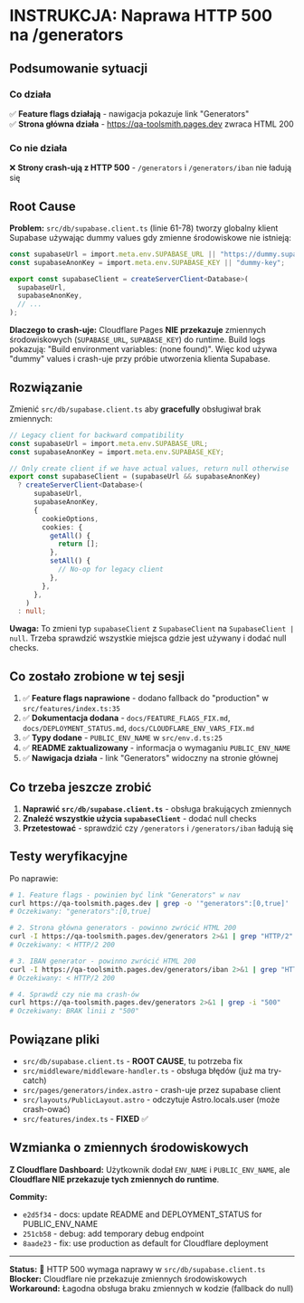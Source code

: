 # INSTRUKCJA: Naprawa HTTP 500 na /generators

## Podsumowanie sytuacji

### Co działa
✅ **Feature flags działają** - nawigacja pokazuje link "Generators"  
✅ **Strona główna działa** - https://qa-toolsmith.pages.dev zwraca HTML 200

### Co nie działa
❌ **Strony crash-ują z HTTP 500** - `/generators` i `/generators/iban` nie ładują się

## Root Cause

**Problem:** `src/db/supabase.client.ts` (linie 61-78) tworzy globalny klient Supabase używając dummy values gdy zmienne środowiskowe nie istnieją:

```typescript
const supabaseUrl = import.meta.env.SUPABASE_URL || "https://dummy.supabase.co";
const supabaseAnonKey = import.meta.env.SUPABASE_KEY || "dummy-key";

export const supabaseClient = createServerClient<Database>(
  supabaseUrl,
  supabaseAnonKey,
  // ...
);
```

**Dlaczego to crash-uje:** Cloudflare Pages **NIE przekazuje** zmiennych środowiskowych (`SUPABASE_URL`, `SUPABASE_KEY`) do runtime. Build logs pokazują: "Build environment variables: (none found)". Więc kod używa "dummy" values i crash-uje przy próbie utworzenia klienta Supabase.

## Rozwiązanie

Zmienić `src/db/supabase.client.ts` aby **gracefully** obsługiwał brak zmiennych:

```typescript
// Legacy client for backward compatibility
const supabaseUrl = import.meta.env.SUPABASE_URL;
const supabaseAnonKey = import.meta.env.SUPABASE_KEY;

// Only create client if we have actual values, return null otherwise
export const supabaseClient = (supabaseUrl && supabaseAnonKey)
  ? createServerClient<Database>(
      supabaseUrl,
      supabaseAnonKey,
      {
        cookieOptions,
        cookies: {
          getAll() {
            return [];
          },
          setAll() {
            // No-op for legacy client
          },
        },
      },
    )
  : null;
```

**Uwaga:** To zmieni typ `supabaseClient` z `SupabaseClient` na `SupabaseClient | null`. Trzeba sprawdzić wszystkie miejsca gdzie jest używany i dodać null checks.

## Co zostało zrobione w tej sesji

1. ✅ **Feature flags naprawione** - dodano fallback do "production" w `src/features/index.ts:35`
2. ✅ **Dokumentacja dodana** - `docs/FEATURE_FLAGS_FIX.md`, `docs/DEPLOYMENT_STATUS.md`, `docs/CLOUDFLARE_ENV_VARS_FIX.md`
3. ✅ **Typy dodane** - `PUBLIC_ENV_NAME` w `src/env.d.ts:25`
4. ✅ **README zaktualizowany** - informacja o wymaganiu `PUBLIC_ENV_NAME`
5. ✅ **Nawigacja działa** - link "Generators" widoczny na stronie głównej

## Co trzeba jeszcze zrobić

1. **Naprawić `src/db/supabase.client.ts`** - obsługa brakujących zmiennych
2. **Znaleźć wszystkie użycia `supabaseClient`** - dodać null checks
3. **Przetestować** - sprawdzić czy `/generators` i `/generators/iban` ładują się

## Testy weryfikacyjne

Po naprawie:

```bash
# 1. Feature flags - powinien być link "Generators" w nav
curl https://qa-toolsmith.pages.dev | grep -o '"generators":[0,true]'
# Oczekiwany: "generators":[0,true]

# 2. Strona główna generators - powinno zwrócić HTML 200
curl -I https://qa-toolsmith.pages.dev/generators 2>&1 | grep "HTTP/2"
# Oczekiwany: < HTTP/2 200

# 3. IBAN generator - powinno zwrócić HTML 200
curl -I https://qa-toolsmith.pages.dev/generators/iban 2>&1 | grep "HTTP/2"
# Oczekiwany: < HTTP/2 200

# 4. Sprawdź czy nie ma crash-ów
curl https://qa-toolsmith.pages.dev/generators 2>&1 | grep -i "500"
# Oczekiwany: BRAK linii z "500"
```

## Powiązane pliki

- `src/db/supabase.client.ts` - **ROOT CAUSE**, tu potrzeba fix
- `src/middleware/middleware-handler.ts` - obsługa błędów (już ma try-catch)
- `src/pages/generators/index.astro` - crash-uje przez supabase client
- `src/layouts/PublicLayout.astro` - odczytuje Astro.locals.user (może crash-ować)
- `src/features/index.ts` - **FIXED** ✅

## Wzmianka o zmiennych środowiskowych

**Z Cloudflare Dashboard:** Użytkownik dodał `ENV_NAME` i `PUBLIC_ENV_NAME`, ale **Cloudflare NIE przekazuje tych zmiennych do runtime**. 

**Commity:**
- `e2d5f34` - docs: update README and DEPLOYMENT_STATUS for PUBLIC_ENV_NAME
- `251cb58` - debug: add temporary debug endpoint
- `8aade23` - fix: use production as default for Cloudflare deployment

---

**Status:** 🔴 HTTP 500 wymaga naprawy w `src/db/supabase.client.ts`  
**Blocker:** Cloudflare nie przekazuje zmiennych środowiskowych  
**Workaround:** Łagodna obsługa braku zmiennych w kodzie (fallback do null)

